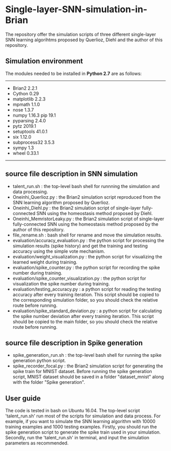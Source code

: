 # Single-layer-SNN-simulation-in-Brian
The repository offer the simulation scripts of three different single-layer SNN learning algorihtms proposed by Querlioz, Diehl and the author of this repository.

## Simulation environment
The modules needed to be installed in **Python 2.7** are as follows:
*********************
- Brian2 2.2.1
- Cython 0.29
- matplotlib 2.2.3
- mpmath 1.1.0
- nose 1.3.7
- numpy 1.16.3 pip 19.1
- pyparsing 2.4.0
- pytz 2019.1 
- setuptools 41.0.1 
- six 1.12.0 
- subprocess32 3.5.3
- sympy 1.3
- wheel 0.33.1
*******************
## source file description in SNN simulation
- talent_run.sh : the top-level bash shell for runnning the simulation and data processing.
- Oneinhi_Querlioz.py : the Brian2 simulation script reproduced from the SNN learning algorithm proposed by Querlioz.
- Oneinhi_Diehl.py : the Brian2 simulation script of single-layer fully-connected SNN using the homeostasis method proposed by Diehl.
- Oneinhi_MemristorLeaky.py : the Brian2 simulation script of single-layer fully-connected SNN using the homeostasis method proposed by the author of this repository.
- file_rename.sh : bash shell for rename and move the simulation results.
- evaluation/accuracy_evaluation.py : the python script for processing the simulation results (spike history) and get the training and testing accuracy using the simple vote mechanism.
- evaluation/weight_visualization.py : the python script for visualizing the learned weight during training.
- evaluation/spike_counter.py : the python script for recording the spike number during training.
- evaluation/spike_counter_visualization.py : the python script for visualization the spike number during training.
- evaluation/testing_accuracy.py : a python script for reading the testing accuracy after every training iteration. This script should be copied to the corresponding simulation folder, so you should check the relative route before running.
- evaluation/spike_standard_deviation.py : a python script for calculating the spike number deviation after every training iteration. This script should be copied to the main folder, so you should check the relative route before running.
## source file description in Spike generation
- spike_generation_run.sh : the top-level bash shell for running the spike generation python script.
- spike_recorder_focal.py : the Brian2 simulation script for generating the spike train for MNIST dataset.
Before running the spike generation script, MNIST dataset should be saved in a folder "dataset_mnist" along with the folder "Spike generation".
## User guide
The code is tested in bash on Ubuntu 16.04. The top-level script 'talent_run.sh' run most of the scripts for simulation and data process.
For example, if you want to simulate the SNN learning algorithm with 10000 training examples and 1000 testing examples. Firstly, you should run the spike generation script to generate the spike train used in your simulation.
Secondly, run the 'talent_run.sh' in terminal, and input the simulation parameters as recommended.
